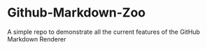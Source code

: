 # Github-Markdown-Zoo
A simple repo to demonstrate all the current features of the GitHub Markdown Renderer
